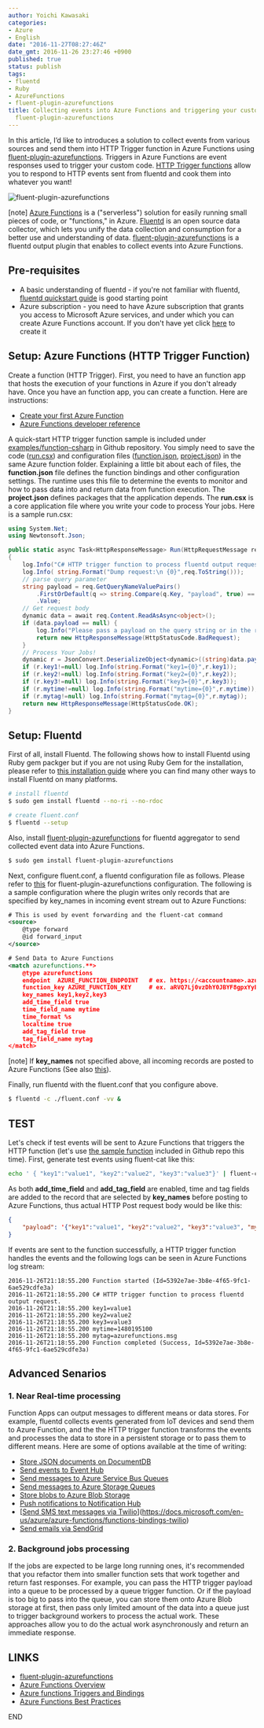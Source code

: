```yaml
---
author: Yoichi Kawasaki
categories:
- Azure
- English
date: "2016-11-27T08:27:46Z"
date_gmt: 2016-11-26 23:27:46 +0900
published: true
status: publish
tags:
- fluentd
- Ruby
- AzureFunctions
- fluent-plugin-azurefunctions
title: Collecting events into Azure Functions and triggering your custom code using
  fluent-plugin-azurefunctions
---
```


In this article, I&rsquo;d like to introduces a solution to collect events from various sources and send them into HTTP Trigger function in Azure Functions using [fluent-plugin-azurefunctions](https://github.com/yokawasa/fluent-plugin-azurefunctions). Triggers in Azure Functions are event responses used to trigger your custom code. [HTTP Trigger functions](https://docs.microsoft.com/en-us/azure/azure-functions/functions-bindings-http-webhook) allow you to respond to HTTP events sent from fluentd and cook them into whatever you want! 

![fluent-plugin-azurefunctions](https://c6.staticflickr.com/6/5747/31080973501_83e854eb4a_c.jpg)

[note] [Azure Functions](https://docs.microsoft.com/en-us/azure/azure-functions/functions-overview) is a ("serverless") solution for easily running small pieces of code, or "functions," in Azure. [Fluentd](http://www.fluentd.org/) is an open source data collector, which lets you unify the data collection and consumption for a better use and understanding of data. [fluent-plugin-azurefunctions](https://github.com/yokawasa/fluent-plugin-azurefunctions) is a fluentd output plugin that enables to collect events into Azure Functions.

## Pre-requisites

- A basic understanding of fluentd - if you're not familiar with fluentd, [fluentd quickstart guide](http://docs.fluentd.org/articles/quickstart) is good starting point
- Azure subscription - you need to have Azure subscription that grants you access to Microsoft Azure services, and under which you can create Azure Functions account. If you don't have yet click [here](https://account.windowsazure.com/Subscriptions) to create it

## Setup: Azure Functions (HTTP Trigger Function) 

Create a function (HTTP Trigger). First, you need to have an function app that hosts the execution of your functions in Azure if you don't already have. Once you have an function app, you can create a function. Here are instructions:

- [Create your first Azure Function](https://docs.microsoft.com/en-us/azure/azure-functions/functions-create-first-azure-function)
- [Azure Functions developer reference](https://docs.microsoft.com/en-us/azure/azure-functions/functions-reference)

A quick-start HTTP trigger function sample is included under [examples/function-csharp](https://github.com/yokawasa/fluent-plugin-azurefunctions/tree/master/examples/function-csharp) in Github repository. You simply need to save the code ([run.csx](https://github.com/yokawasa/fluent-plugin-azurefunctions/blob/master/examples/function-csharp/run.csx)) and configuration files ([function.json](https://github.com/yokawasa/fluent-plugin-azurefunctions/blob/master/examples/function-csharp/function.json), [project.json](https://github.com/yokawasa/fluent-plugin-azurefunctions/blob/master/examples/function-csharp/project.json)) in the same Azure function folder. Explaining a little bit about each of files, the **function.json** file defines the function bindings and other configuration settings. The runtime uses this file to determine the events to monitor and how to pass data into and return data from function execution. The **project.json** defines packages that the application depends. The **run.csx** is a core application file where you write your code to process Your jobs. Here is a sample run.csx:

```csharp
using System.Net;
using Newtonsoft.Json;

public static async Task<HttpResponseMessage> Run(HttpRequestMessage req, TraceWriter log)
{
    log.Info("C# HTTP trigger function to process fluentd output request.");
    log.Info( string.Format("Dump request:\n {0}",req.ToString()));
    // parse query parameter
    string payload = req.GetQueryNameValuePairs()
        .FirstOrDefault(q => string.Compare(q.Key, "payload", true) == 0)
        .Value;
    // Get request body
    dynamic data = await req.Content.ReadAsAsync<object>();
    if (data.payload == null) {
        log.Info("Please pass a payload on the query string or in the request body");
        return new HttpResponseMessage(HttpStatusCode.BadRequest);
    }
    // Process Your Jobs!
    dynamic r = JsonConvert.DeserializeObject<dynamic>((string)data.payload);
    if (r.key1!=null) log.Info(string.Format("key1={0}",r.key1));
    if (r.key2!=null) log.Info(string.Format("key2={0}",r.key2));
    if (r.key3!=null) log.Info(string.Format("key3={0}",r.key3));
    if (r.mytime!=null) log.Info(string.Format("mytime={0}",r.mytime));
    if (r.mytag!=null) log.Info(string.Format("mytag={0}",r.mytag));
    return new HttpResponseMessage(HttpStatusCode.OK);
}
```

## Setup: Fluentd

First of all, install Fluentd. The following shows how to install Fluentd using Ruby gem packger but if you are not using Ruby Gem for the installation, please refer to [this installation guide](http://docs.fluentd.org/categories/installation) where you can find many other ways to install Fluentd on many platforms.

```sh
# install fluentd
$ sudo gem install fluentd --no-ri --no-rdoc

# create fluent.conf
$ fluentd --setup 
```

Also, install [fluent-plugin-azurefunctions](https://github.com/yokawasa/fluent-plugin-azurefunctions) for fluentd aggregator to send collected event data into Azure Functions.

```sh
$ sudo gem install fluent-plugin-azurefunctions
```

Next, configure fluent.conf, a fluentd configuration file as follows. Please refer to [this](https://github.com/yokawasa/fluent-plugin-azurefunctions#fluentd---fluentconf) for fluent-plugin-azurefunctions configuration. The following is a sample configuration where the plugin writes only records that are specified by key_names in incoming event stream out to Azure Functions:

```xml
# This is used by event forwarding and the fluent-cat command
<source>
    @type forward
    @id forward_input
</source>

# Send Data to Azure Functions
<match azurefunctions.**>
    @type azurefunctions
    endpoint  AZURE_FUNCTION_ENDPOINT   # ex. https://<accountname>.azurewebsites.net/api/<functionname>
    function_key AZURE_FUNCTION_KEY     # ex. aRVQ7Lj0vzDhY0JBYF8gpxYyEBxLwhO51JSC7X5dZFbTvROs7uNg==
    key_names key1,key2,key3
    add_time_field true
    time_field_name mytime
    time_format %s
    localtime true
    add_tag_field true
    tag_field_name mytag
</match>
```

[note] If **key_names** not specified above, all incoming records are posted to Azure Functions (See also [this](https://github.com/yokawasa/fluent-plugin-azurefunctions#fluentd---fluentconf)).

Finally, run fluentd with the fluent.conf that you configure above.

```sh
$ fluentd -c ./fluent.conf -vv &
```

## TEST

Let's check if test events will be sent to Azure Functions that triggers the HTTP function (let's use [the sample function](https://github.com/yokawasa/fluent-plugin-azurefunctions/tree/master/examples/function-csharp) included in Github repo this time). First, generate test events using fluent-cat like this:

```sh
echo ' { "key1":"value1", "key2":"value2", "key3":"value3"}' | fluent-cat azurefunctions.msg
```

As both **add_time_field** and **add_tag_field** are enabled, time and tag fields are added to the record that are selected by **key_names** before posting to Azure Functions, thus actual HTTP Post request body would be like this:

```json
{
    "payload": '{"key1":"value1", "key2":"value2", "key3":"value3", "mytime":"1480195100", "mytag":"azurefunctions.msg"}'
}
```

If events are sent to the function successfully, a HTTP trigger function handles the events and the following logs can be seen in Azure Functions log stream: 

```
2016-11-26T21:18:55.200 Function started (Id=5392e7ae-3b8e-4f65-9fc1-6ae529cdfe3a)
2016-11-26T21:18:55.200 C# HTTP trigger function to process fluentd output request.
2016-11-26T21:18:55.200 key1=value1
2016-11-26T21:18:55.200 key2=value2
2016-11-26T21:18:55.200 key3=value3
2016-11-26T21:18:55.200 mytime=1480195100
2016-11-26T21:18:55.200 mytag=azurefunctions.msg
2016-11-26T21:18:55.200 Function completed (Success, Id=5392e7ae-3b8e-4f65-9fc1-6ae529cdfe3a)
```

## Advanced Senarios

### 1. Near Real-time processing

Function Apps can output messages to different means or data stores. For example, fluentd collects events generated from IoT devices and send them to Azure Function, and the the HTTP trigger function transforms the events and processes the data to store in a persistent storage or to pass them to different means. Here are some of options available at the time of writing: 

- [Store JSON documents on DocumentDB](https://github.com/Azure/azure-webjobs-sdk-extensions)
- [Send events to Event Hub](https://docs.microsoft.com/en-us/azure/azure-functions/functions-bindings-event-hubs)
- [Send messages to Azure Service Bus Queues](https://docs.microsoft.com/en-us/azure/azure-functions/functions-bindings-service-bus)
- [Send messages to Azure Storage Queues](https://docs.microsoft.com/en-us/azure/azure-functions/functions-bindings-storage-queue)
- [Store blobs to Azure Blob Storage](https://docs.microsoft.com/en-us/azure/azure-functions/functions-bindings-storage-blob)
- [Push notifications to Notification Hub](https://docs.microsoft.com/en-us/azure/azure-functions/functions-bindings-notification-hubs)
- [[Send SMS text messages via Twilio](https://docs.microsoft.com/en-us/azure/azure-functions/functions-bindings-twilio)](https://docs.microsoft.com/en-us/azure/azure-functions/functions-bindings-twilio)
- [Send emails via SendGrid](https://sendgrid.com/)

### 2. Background jobs processing

If the jobs are expected to be large long running ones, it's recommended that you refactor them into smaller function sets that work together and return fast responses. For example, you can pass the HTTP trigger payload into a queue to be processed by a queue trigger function. Or if the payload is too big to pass into the queue, you can store them onto Azure Blob storage at first, then pass only limited amount of the data into a queue just to trigger background workers to process the actual work. These approaches allow you to do the actual work asynchronously and return an immediate response. 

## LINKS

- [fluent-plugin-azurefunctions](https://github.com/yokawasa/fluent-plugin-azurefunctions)
- [Azure Functions Overview](https://docs.microsoft.com/en-us/azure/azure-functions/functions-overview)
- [Azure functions Triggers and Bindings](https://docs.microsoft.com/en-us/azure/azure-functions/functions-triggers-bindings)
- [Azure Functions Best Practices](https://docs.microsoft.com/en-us/azure/azure-functions/functions-best-practices)

END
